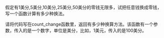 假定有1美分,5美分,10美分,25美分,50美分的零钱无限多，试把任意钱换成零钱，写一个函数计算有多少种换法。

请将代码写在count_change函数里，返回有多少种换算方法。该函数有一个参数，传入的是一个数字，单位是美分，比如，1美元，传入的是100美分。

